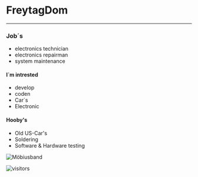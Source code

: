 # FreytagDom

---
### Job´s
- electronics technician
- electronics repairman
- system maintenance

#### I´m intrested 
- develop
- coden
- Car´s
- Electronic

#### Hooby's
- Old US-Car's
- Soldering
- Software & Hardware testing

![Möbiusband](https://user-images.githubusercontent.com/109357762/180861640-8ed95afb-c98d-4d5a-9186-9e8cc59eafb0.png)

![visitors](https://visitor-badge-reloaded.herokuapp.com/badge?page_id=FreytagDom.FreytagDom&color=00cf00)

